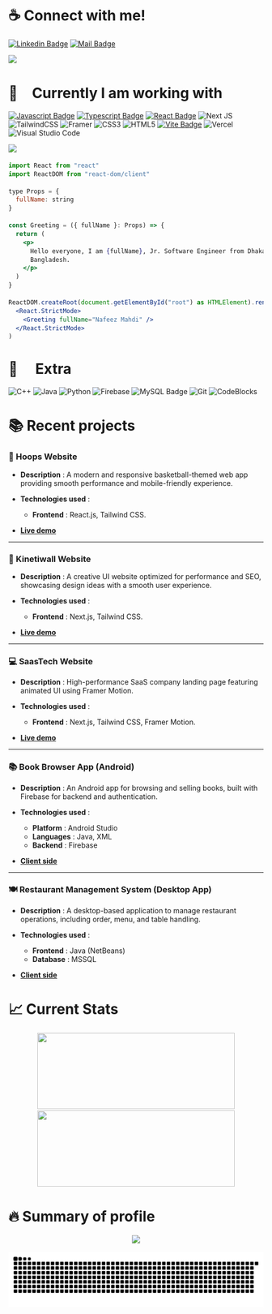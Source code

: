 
# :coffee: Connect with me!
<!-- [![Facebook Badge](https://img.shields.io/badge/Facebook-1877F2?style=for-the-badge&logo=facebook&logoColor=white)](https://www.facebook.com/NafeezMahdi09/) -->
[![Linkedin Badge](https://img.shields.io/badge/LinkedIn-0077B5?style=for-the-badge&logo=linkedin&logoColor=white)](https://linkedin.com/in/nafeezmahdi09) 
[![Mail Badge](https://img.shields.io/badge/Gmail-D14836?style=for-the-badge&logo=gmail&logoColor=white)](mailto:nafeezmahdi1130@gmail.com)
<!-- [![Instagram Badge](https://img.shields.io/badge/Instagram-E4405F?style=for-the-badge&logo=instagram&logoColor=white)](https://www.instagram.com) -->
![](https://i.imgur.com/waxVImv.png)  


# :basketball: Currently I am working with
[![Javascript Badge](https://img.shields.io/badge/-Javascript-F0DB4F?style=for-the-badge&labelColor=black&logo=javascript&logoColor=F0DB4F)](https://github.com/Mir-Labib-Hossain/static-projects---snippets---problem-solving/tree/main/js/snippets) 
[![Typescript Badge](https://img.shields.io/badge/-Typescript-007acc?style=for-the-badge&labelColor=black&logo=typescript&logoColor=007acc)](https://github.com/Mir-Labib-Hossain/E-Commerce-with-cart) 
[![React Badge](https://img.shields.io/badge/React-20232A?style=for-the-badge&logo=react&logoColor=61DAFB)](https://github.com/Mir-Labib-Hossain/cholochitro-NETFLIX-clone)
![Next JS](https://img.shields.io/badge/Next-black?style=for-the-badge&logo=next.js&logoColor=white)
![TailwindCSS](https://img.shields.io/badge/tailwindcss-%2338B2AC.svg?style=for-the-badge&logo=tailwind-css&logoColor=white)
![Framer](https://img.shields.io/badge/Framer-black?style=for-the-badge&logo=framer&logoColor=blue)
![CSS3](https://img.shields.io/badge/css3-%231572B6.svg?style=for-the-badge&logo=css3&logoColor=white)
![HTML5](https://img.shields.io/badge/html5-%23E34F26.svg?style=for-the-badge&logo=html5&logoColor=white)
[![Vite Badge](https://img.shields.io/badge/vite-A14AED?style=for-the-badge&logo=vite&logoColor=white)](https://github.com/Mir-Labib-Hossain/JEST-testing-setup-with-vite-reactTS)
![Vercel](https://img.shields.io/badge/vercel-%23000000.svg?style=for-the-badge&logo=vercel&logoColor=white)
![Visual Studio Code](https://img.shields.io/badge/Visual%20Studio%20Code-0078d7.svg?style=for-the-badge&logo=visual-studio-code&logoColor=white)
<!--  [![Redux Badge](https://img.shields.io/badge/Redux-7447B2?style=for-the-badge&logo=Redux&logoColor=white)](https://github.com/Mir-Labib-Hossain/cholochitro-NETFLIX-clone) -->
![](https://i.imgur.com/waxVImv.png)  


```jsx
import React from "react"
import ReactDOM from "react-dom/client"

type Props = {
  fullName: string
}

const Greeting = ({ fullName }: Props) => {
  return (
    <p>
      Hello everyone, I am {fullName}, Jr. Software Engineer from Dhaka,
      Bangladesh.
    </p>
  )
}

ReactDOM.createRoot(document.getElementById("root") as HTMLElement).render(
  <React.StrictMode>
    <Greeting fullName="Nafeez Mahdi" />
  </React.StrictMode>
)
```

# :gift:  Extra
![C++](https://img.shields.io/badge/C%2B%2B-00599C?style=for-the-badge&logo=c%2B%2B&logoColor=white)
![Java](https://img.shields.io/badge/java-%23ED8B00.svg?style=for-the-badge&logo=openjdk&logoColor=white)
![Python](https://img.shields.io/badge/python-3670A0?style=for-the-badge&logo=python&logoColor=ffdd54)
![Firebase](https://img.shields.io/badge/Firebase-039BE5?style=for-the-badge&logo=Firebase&logoColor=white)
![MySQL Badge](https://img.shields.io/badge/MySQL-white?style=for-the-badge&logo=MySQL&logoColor=F05032)
![Git](https://img.shields.io/badge/Git-F05032?style=for-the-badge&logo=git&logoColor=white)
![CodeBlocks](https://img.shields.io/badge/CodeBlocks-000000?style=for-the-badge&logo=codeblocks&logoColor=white)

# :books: Recent projects
<!-- 
### :newspaper: Daily pulse newspaper website

-   **Description** : A dynamic newspaper portal where publications can publish their news and users can get all them in one platform. And admin dashboard can manage users and publications.
 
-   **Admin credentials**, <br />
    Email :  <br />
    Password : 

-   **Technologies used** :

    -   **Frontend** : React.js, Tailwind CSS.

-   **[Client side]() - [Server side]() - [live demo]()**
-->

### 🏀 Hoops Website

-   **Description** : A modern and responsive basketball-themed web app providing smooth performance and mobile-friendly experience.
  
-   **Technologies used** :

    -   **Frontend** : React.js, Tailwind CSS.

-   **[Live demo](https://hoops-react.vercel.app/)**

---

### 🎨 Kinetiwall Website

-   **Description** : A creative UI website optimized for performance and SEO, showcasing design ideas with a smooth user experience.

-   **Technologies used** :

    -   **Frontend** : Next.js, Tailwind CSS.

-   **[Live demo](https://kinetiwall-now.vercel.app/)**

---

### 💻 SaasTech Website

-   **Description** : High-performance SaaS company landing page featuring animated UI using Framer Motion.

-   **Technologies used** :

    -   **Frontend** : Next.js, Tailwind CSS, Framer Motion.

-   **[Live demo](https://saastech-noww.vercel.app/)**

---

### 📚 Book Browser App (Android)

-   **Description** : An Android app for browsing and selling books, built with Firebase for backend and authentication.

-   **Technologies used** :

    -   **Platform** : Android Studio  
    -   **Languages** : Java, XML  
    -   **Backend** : Firebase

-   **[Client side](https://github.com/nafeezmahdi/book-browser-app)**

---

### 🍽️ Restaurant Management System (Desktop App)

-   **Description** : A desktop-based application to manage restaurant operations, including order, menu, and table handling.

-   **Technologies used** :

    -   **Frontend** : Java (NetBeans)
    -   **Database** : MSSQL

-   **[Client side](https://github.com/nafeezmahdi/restaurant-management-system)**


# :chart_with_upwards_trend: Current Stats

<p align="center">
  <img width="390" height="150" src="https://streak-stats.demolab.com?user=nafeezmahdi&theme=dark"/>
  <img width="390" height="150" src="https://github-readme-stats.vercel.app/api?username=nafeezmahdi&show_icons=true&theme=dark&rank_icon=github"/>
</p>

# :fire: Summary of profile

<p align="center">
  <img src="https://github-profile-summary-cards.vercel.app/api/cards/profile-details?username=nafeezmahdi&theme=dark">
</p>

<picture>
  <source media="(prefers-color-scheme: dark)" srcset="https://raw.githubusercontent.com/nafeezmahdi/nafeezmahdi/output/github-snake-dark.svg" />
  <source media="(prefers-color-scheme: light)" srcset="https://raw.githubusercontent.com/nafeezmahdi/nafeezmahdi/output/github-snake.svg" />
  <img alt="github-snake" src="https://raw.githubusercontent.com/nafeezmahdi/nafeezmahdi/output/github-snake.svg" />
</picture>
